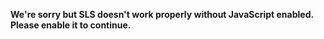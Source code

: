 **We're sorry but SLS doesn't work properly without JavaScript enabled. Please enable it to continue.**